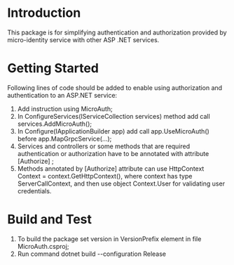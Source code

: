 # Introduction 
This package is for simplifying authentication and authorization provided by micro-identity service with other ASP .NET services.

# Getting Started
Following lines of code should be added to enable using authorization and authentication to an ASP.NET service:
1.	Add instruction using MicroAuth; 
2.  In ConfigureServices(IServiceCollection services) method add call services.AddMicroAuth();
3.	In Configure(IApplicationBuilder app) add call app.UseMicroAuth() before app.MapGrpcService(...);
4.	Services and controllers or some methods that are required authentication or authorization have to be annotated with attribute [Authorize] ;
5.	Methods annotated by [Authorize] attribute can use HttpContext Context = context.GetHttpContext(), where context has type ServerCallContext, and then use object Context.User for validating user credentials.

# Build and Test
1. To build the package set version in VersionPrefix element in file MicroAuth.csproj;
2. Run command dotnet build --configuration Release

